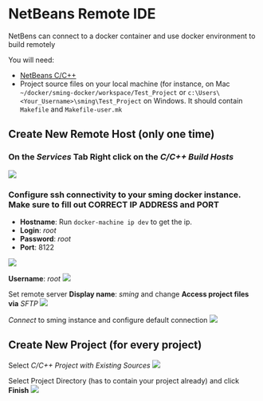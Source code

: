 # NetBeans Remote IDE
NetBens can connect to a docker container and use docker environment to build remotely

You will need:
- [NetBeans C/C++](https://netbeans.org/downloads/)
- Project source files on your local machine (for instance, on Mac `~/docker/sming-docker/workspace/Test_Project` or `c:\Users\<Your_Username>\sming\Test_Project` on Windows. It should contain `Makefile` and `Makefile-user.mk`

## Create New Remote Host (only one time)
### On the _Services_ Tab Right click on the _C/C++ Build Hosts_
![](http://content.screencast.com/users/kireevco/folders/Jing/media/14204218-76e9-4a33-bde9-fd14d6402fa9/00000003.png)

### Configure ssh connectivity to your sming docker instance. Make sure to fill out __CORRECT IP ADDRESS__ and __PORT__
  - __Hostname__: Run ```docker-machine ip dev``` to get the ip.
  - __Login__: _root_
  - __Password__: _root_
  - __Port__: 8122


![](http://content.screencast.com/users/kireevco/folders/Jing/media/1f72f7c5-a6ef-4e61-ad50-1651a645713f/00000002.png)

__Username__: _root_
![](http://content.screencast.com/users/kireevco/folders/Jing/media/a7d99deb-437c-47ba-9ef2-990533a72374/00000004.png)

Set remote server __Display name__: _sming_ and change __Access project files via__ _SFTP_
![](http://content.screencast.com/users/kireevco/folders/Jing/media/4c0a7f15-db65-4a67-aa63-c134d3d9f8cd/00000005.png)

_Connect_ to sming instance and configure default connection
![](http://content.screencast.com/users/kireevco/folders/Jing/media/7e5f9280-d06a-4b81-9c85-986d475b3d19/00000007.png)

## Create New Project (for every project)
Select _C/C++ Project with Existing Sources_
![](http://content.screencast.com/users/kireevco/folders/Jing/media/46b75755-ae5d-4c12-8ea6-d9092ad56687/00000008.png)

Select Project Directory (has to contain your project already) and click __Finish__
![](http://content.screencast.com/users/kireevco/folders/Jing/media/60e991b1-40a8-48f3-84d6-c1aa3ddcd3f5/00000009.png)